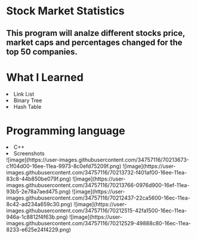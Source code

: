 <html lang="en">
<head>
    <meta charset="UTF-8">
    <meta name="viewport" content="width=device-width, initial-scale=1.0">
    <meta http-equiv="X-UA-Compatible" content="ie=edge">
</head>
<body>

<h1>Stock Market Statistics</h1>

<h2>This program will analze different stocks price, market caps and percentages changed for the top 50 companies.</h2>

<h1>What I Learned</h1>

<li>Link List</li>
<li>Binary Tree</li>
<li>Hash Table</li>
<h1>Programming language</h1>
<li>C++</li>
<li>Screenshots</li>
![image](https://user-images.githubusercontent.com/34757116/70213673-c1f04d00-16ee-11ea-9973-8c0efd75209f.png)
![image](https://user-images.githubusercontent.com/34757116/70213732-f401af00-16ee-11ea-83c8-44b850be079f.png)
![image](https://user-images.githubusercontent.com/34757116/70213766-0976d900-16ef-11ea-93b5-2e78a7aed475.png)
![image](https://user-images.githubusercontent.com/34757116/70212437-22ca5600-16ec-11ea-8c42-ad234a659c30.png)
![image](https://user-images.githubusercontent.com/34757116/70212515-42fa1500-16ec-11ea-946a-1c8812f4f63b.png)
![image](https://user-images.githubusercontent.com/34757116/70212529-49888c80-16ec-11ea-8233-e625e24f4229.png)

</body>
</html>
